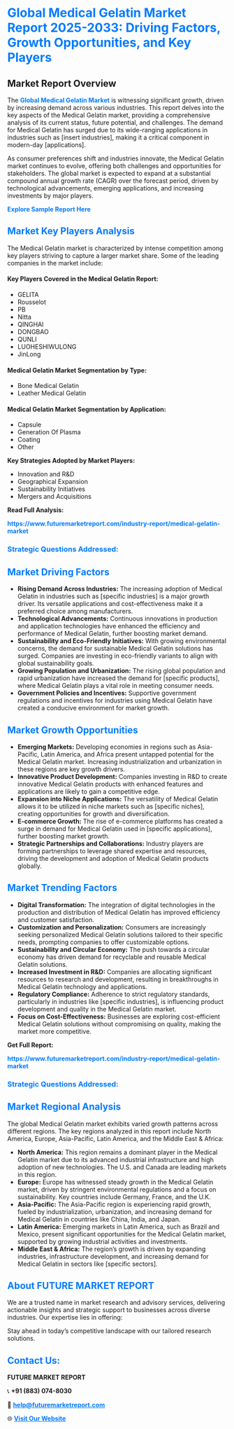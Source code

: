 <h1 style="color: #007BFF;">Global Medical Gelatin Market Report 2025-2033: Driving Factors, Growth Opportunities, and Key Players</h1>

<section id="overview">
<h2>Market Report Overview</h2>
<p>The <a href="https://www.futuremarketreport.com/industry-report/medical-gelatin-market" style="color: #007BFF; text-decoration: none;"><strong>Global Medical Gelatin Market</strong></a> is witnessing significant growth, driven by increasing demand across various industries. This report delves into the key aspects of the Medical Gelatin market, providing a comprehensive analysis of its current status, future potential, and challenges. The demand for Medical Gelatin has surged due to its wide-ranging applications in industries such as [insert industries], making it a critical component in modern-day [applications].</p>
<p>As consumer preferences shift and industries innovate, the Medical Gelatin market continues to evolve, offering both challenges and opportunities for stakeholders. The global market is expected to expand at a substantial compound annual growth rate (CAGR) over the forecast period, driven by technological advancements, emerging applications, and increasing investments by major players.</p>
</section>

<section id="overview">
<p><a href="https://www.futuremarketreport.com/request-sample/reportId=89925" style="color: #007BFF; text-decoration: none;"><strong>Explore Sample Report Here</strong></a></p>
</section>

<section id="key-players">
<h2 style="color: #007BFF;">Market Key Players Analysis</h2>
<p>The Medical Gelatin market is characterized by intense competition among key players striving to capture a larger market share. Some of the leading companies in the market include:</p>
<h4>Key Players Covered in the Medical Gelatin Report:</h4>
<ul><li>GELITA</li><li>Rousselot</li><li>PB</li><li>Nitta</li><li>QINGHAI</li><li>DONGBAO</li><li>QUNLI</li><li>LUOHESHIWULONG</li><li>JinLong</li></ul>
<h4>Medical Gelatin Market Segmentation by Type:</h4>
<ul><li>Bone Medical Gelatin</li><li>Leather Medical Gelatin</li></ul>

<h4>Medical Gelatin Market Segmentation by Application:</h4>
<ul><li>Capsule</li><li>Generation Of Plasma</li><li>Coating</li><li>Other</li></ul>
<p><strong>Key Strategies Adopted by Market Players:</strong></p>
<ul>
<li>Innovation and R&D</li>
<li>Geographical Expansion</li>
<li>Sustainability Initiatives</li>
<li>Mergers and Acquisitions</li>
</ul>
</section>

<section>
<p><strong>Read Full Analysis: </strong></p><a href="https://www.futuremarketreport.com/industry-report/medical-gelatin-market" style="color: #007BFF; text-decoration: none;"><strong>https://www.futuremarketreport.com/industry-report/medical-gelatin-market</strong></a>
<h3 style="color: #007BFF;">Strategic Questions Addressed:</h3>
</section>

<section id="driving-factors">
<h2 style="color: #007BFF;">Market Driving Factors</h2>
<ul>
<li><strong>Rising Demand Across Industries:</strong> The increasing adoption of Medical Gelatin in industries such as [specific industries] is a major growth driver. Its versatile applications and cost-effectiveness make it a preferred choice among manufacturers.</li>
<li><strong>Technological Advancements:</strong> Continuous innovations in production and application technologies have enhanced the efficiency and performance of Medical Gelatin, further boosting market demand.</li>
<li><strong>Sustainability and Eco-Friendly Initiatives:</strong> With growing environmental concerns, the demand for sustainable Medical Gelatin solutions has surged. Companies are investing in eco-friendly variants to align with global sustainability goals.</li>
<li><strong>Growing Population and Urbanization:</strong> The rising global population and rapid urbanization have increased the demand for [specific products], where Medical Gelatin plays a vital role in meeting consumer needs.</li>
<li><strong>Government Policies and Incentives:</strong> Supportive government regulations and incentives for industries using Medical Gelatin have created a conducive environment for market growth.</li>
</ul>
</section>

<section id="growth-opportunities">
<h2 style="color: #007BFF;">Market Growth Opportunities</h2>
<ul>
<li><strong>Emerging Markets:</strong> Developing economies in regions such as Asia-Pacific, Latin America, and Africa present untapped potential for the Medical Gelatin market. Increasing industrialization and urbanization in these regions are key growth drivers.</li>
<li><strong>Innovative Product Development:</strong> Companies investing in R&D to create innovative Medical Gelatin products with enhanced features and applications are likely to gain a competitive edge.</li>
<li><strong>Expansion into Niche Applications:</strong> The versatility of Medical Gelatin allows it to be utilized in niche markets such as [specific niches], creating opportunities for growth and diversification.</li>
<li><strong>E-commerce Growth:</strong> The rise of e-commerce platforms has created a surge in demand for Medical Gelatin used in [specific applications], further boosting market growth.</li>
<li><strong>Strategic Partnerships and Collaborations:</strong> Industry players are forming partnerships to leverage shared expertise and resources, driving the development and adoption of Medical Gelatin products globally.</li>
</ul>
</section>

<section id="trending-factors">
<h2 style="color: #007BFF;">Market Trending Factors</h2>
<ul>
<li><strong>Digital Transformation:</strong> The integration of digital technologies in the production and distribution of Medical Gelatin has improved efficiency and customer satisfaction.</li>
<li><strong>Customization and Personalization:</strong> Consumers are increasingly seeking personalized Medical Gelatin solutions tailored to their specific needs, prompting companies to offer customizable options.</li>
<li><strong>Sustainability and Circular Economy:</strong> The push towards a circular economy has driven demand for recyclable and reusable Medical Gelatin solutions.</li>
<li><strong>Increased Investment in R&D:</strong> Companies are allocating significant resources to research and development, resulting in breakthroughs in Medical Gelatin technology and applications.</li>
<li><strong>Regulatory Compliance:</strong> Adherence to strict regulatory standards, particularly in industries like [specific industries], is influencing product development and quality in the Medical Gelatin market.</li>
<li><strong>Focus on Cost-Effectiveness:</strong> Businesses are exploring cost-efficient Medical Gelatin solutions without compromising on quality, making the market more competitive.</li>
</ul>
</section>

<section>
<p><strong>Get Full Report: </strong></p><a href="https://www.futuremarketreport.com/industry-report/medical-gelatin-market" style="color: #007BFF; text-decoration: none;"><strong>https://www.futuremarketreport.com/industry-report/medical-gelatin-market</strong></a>
<h3 style="color: #007BFF;">Strategic Questions Addressed:</h3>
</section>


<section id="regional-analysis">
<h2 style="color: #007BFF;">Market Regional Analysis</h2>
<p>The global Medical Gelatin market exhibits varied growth patterns across different regions. The key regions analyzed in this report include North America, Europe, Asia-Pacific, Latin America, and the Middle East & Africa:</p>
<ul>
<li><strong>North America:</strong> This region remains a dominant player in the Medical Gelatin market due to its advanced industrial infrastructure and high adoption of new technologies. The U.S. and Canada are leading markets in this region.</li>
<li><strong>Europe:</strong> Europe has witnessed steady growth in the Medical Gelatin market, driven by stringent environmental regulations and a focus on sustainability. Key countries include Germany, France, and the U.K.</li>
<li><strong>Asia-Pacific:</strong> The Asia-Pacific region is experiencing rapid growth, fueled by industrialization, urbanization, and increasing demand for Medical Gelatin in countries like China, India, and Japan.</li>
<li><strong>Latin America:</strong> Emerging markets in Latin America, such as Brazil and Mexico, present significant opportunities for the Medical Gelatin market, supported by growing industrial activities and investments.</li>
<li><strong>Middle East & Africa:</strong> The region’s growth is driven by expanding industries, infrastructure development, and increasing demand for Medical Gelatin in sectors like [specific sectors].</li>
</ul>
</section>

<footer>
<h2 style="color: #007BFF;">About FUTURE MARKET REPORT</h2>
<p>We are a trusted name in market research and advisory services, delivering actionable insights and strategic support to businesses across diverse industries. Our expertise lies in offering:</p>

<p>Stay ahead in today’s competitive landscape with our tailored research solutions.</p>

<h2 style="color: #007BFF;">Contact Us:</h2>
<p><strong>FUTURE MARKET REPORT</strong></p>
<p>📞 <strong>+91 (883) 074-8030</strong></p>
<p>📧 <strong><a href="mailto:help@futuremarketreport.com" style="color: #007BFF;">help@futuremarketreport.com</a></strong></p>
<p>🌐 <strong><a href="https://www.futuremarketreport.com/" style="color: #007BFF;">Visit Our Website</a></strong></p>
</footer>